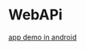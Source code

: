 # WebAPi
[app demo in android](https://github.com/trantronghien/WebAPi/blob/master/karaoke-v1.6.290908-29-09-18-D.apk?raw=true)

